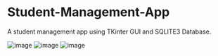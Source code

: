 # Student-Management-App
A student management app using TKinter GUI and SQLITE3 Database.

![image](https://github.com/user-attachments/assets/36f09e9a-779d-4620-a79b-391d15fc85b9)
![image](https://github.com/user-attachments/assets/f9f8dc2d-5a9a-4e70-95e5-06e1c55c8b02)
![image](https://github.com/user-attachments/assets/d1bbb09f-4f91-4a45-a749-f3381d07a5c1)

